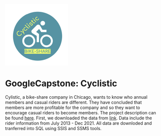 ![alt text](Logo.png)

# GoogleCapstone: Cyclistic
Cylistic, a bike-share company in Chicago, wants to know who annual members and casual riders are different. They have concluded that members are more profitable for the company and so they want to encourage casual riders to become members. The project description can be found [here](Description.pdf). 
First, we downloaded the data from [link](https://divvy-tripdata.s3.amazonaws.com/index.html). Data include the rider information from July 2013 - Dec 2021. All data are downloded and tranferred into SQL using SSIS and SSMS tools. 
